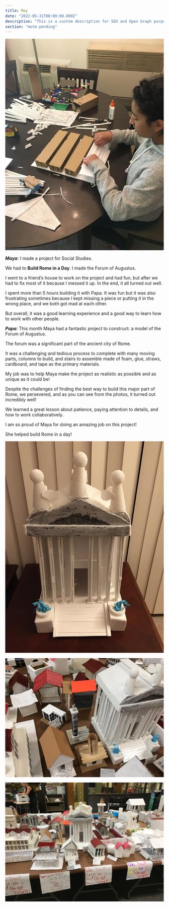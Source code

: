 ```yaml
---
title: May
date: "2022-05-31T00:00:00.000Z"
description: "This is a custom description for SEO and Open Graph purposes, rather than the default generated excerpt. Simply add a description field to the frontmatter."
section: "motm-pending"
---
```


![PostImg](../images/may22-1.jpg)

***Maya***: I made a project for Social Studies.

We had to **Build Rome in a Day**. I made the Forum of Augustus.

I went to a friend’s house to work on the project and had fun, but after we had to fix most of it because I messed it up. In the end, it all turned out well.

I spent more than 5 hours building it with Papa. It was fun but it was also frustrating sometimes because I kept missing a piece or putting it in the wrong place, and we both got mad at each other.

But overall, it was a good learning experience and a good way to learn how to work with other people.

***Papa***: This month Maya had a fantastic project to construct: a model of the Forum of Augustus.  

The forum was a significant part of the ancient city of Rome.  

It was a challenging and tedious process to complete with many moving parts, columns to build, and stairs to assemble made of foam, glue, straws, cardboard, and tape as the primary materials.  

My job was to help Maya make the project as realistic as possible and as unique as it could be!  

Despite the challenges of finding the best way to build this major part of Rome, we persevered, and as you can see from the photos, it turned out incredibly well!  

We learned a great lesson about patience, paying attention to details, and how to work collaboratively.  

I am so proud of Maya for doing an amazing job on this project!  

She helped build Rome in a day!

![PostImg](../images/may22-2.jpg)

![PostImg](../images/may22-3.jpg)

![PostImg](../images/may22-4.jpg)
